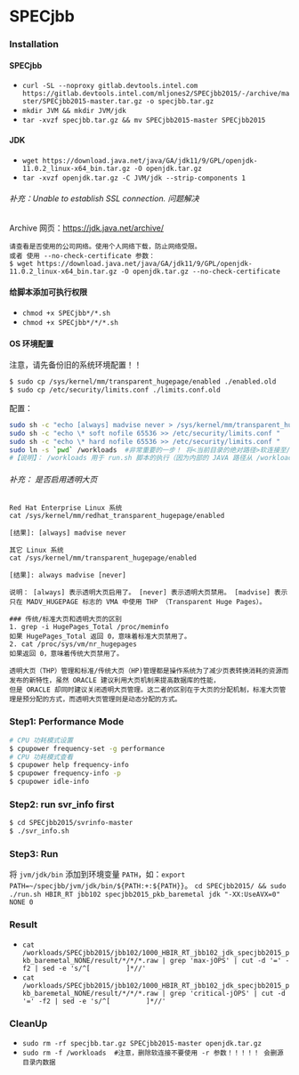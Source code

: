 # SPECjbb

### Installation

#### SPECjbb
* ``curl -SL --noproxy gitlab.devtools.intel.com https://gitlab.devtools.intel.com/mljones2/SPECjbb2015/-/archive/master/SPECjbb2015-master.tar.gz -o specjbb.tar.gz``
* ``mkdir JVM && mkdir JVM/jdk``
* ``tar -xvzf specjbb.tar.gz && mv SPECjbb2015-master SPECjbb2015``

#### JDK
* ``wget https://download.java.net/java/GA/jdk11/9/GPL/openjdk-11.0.2_linux-x64_bin.tar.gz -O openjdk.tar.gz``
* ``tar -xvzf openjdk.tar.gz -C JVM/jdk --strip-components 1``

###### 补充：Unable to establish SSL connection. 问题解决
Archive 网页：https://jdk.java.net/archive/
```
请查看是否使用的公司网络。使用个人网络下载，防止网络受限。
或者 使用 --no-check-certificate 参数：
$ wget https://download.java.net/java/GA/jdk11/9/GPL/openjdk-11.0.2_linux-x64_bin.tar.gz -O openjdk.tar.gz --no-check-certificate
```

#### 给脚本添加可执行权限
* ``chmod +x SPECjbb*/*.sh``
* ``chmod +x SPECjbb*/*/*.sh``


#### OS 环境配置
注意，请先备份旧的系统环境配置！！
```bash
$ sudo cp /sys/kernel/mm/transparent_hugepage/enabled ./enabled.old
$ sudo cp /etc/security/limits.conf ./limits.conf.old
```
配置：
```bash
sudo sh -c "echo [always] madvise never > /sys/kernel/mm/transparent_hugepage/enabled "
sudo sh -c "echo \* soft nofile 65536 >> /etc/security/limits.conf "
sudo sh -c "echo \* hard nofile 65536 >> /etc/security/limits.conf "
sudo ln -s `pwd` /workloads  #非常重要的一步！ 将<当前目录的绝对路径>软连接至/workloads。（注意！删除软连接要很小心！！！ 一定不要带 -r 参数！！）
#【说明】： /workloads 用于 run.sh 脚本的执行（因为内部的 JAVA 路径从 /workloads/JVM/$JVM/bin/java 运行
```

###### 补充： 是否启用透明大页
```
Red Hat Enterprise Linux 系统
cat /sys/kernel/mm/redhat_transparent_hugepage/enabled

[结果]: [always] madvise never

其它 Linux 系统
cat /sys/kernel/mm/transparent_hugepage/enabled

[结果]: always madvise [never]

说明： [always] 表示透明大页启用了。 [never] 表示透明大页禁用。 [madvise] 表示只在 MADV_HUGEPAGE 标志的 VMA 中使用 THP （Transparent Huge Pages）。

### 传统/标准大页和透明大页的区别
1. grep -i HugePages_Total /proc/meminfo
如果 HugePages_Total 返回 0，意味着标准大页禁用了。
2. cat /proc/sys/vm/nr_hugepages
如果返回 0，意味着传统大页禁用了。

透明大页（THP）管理和标准/传统大页（HP)管理都是操作系统为了减少页表转换消耗的资源而发布的新特性，虽然 ORACLE 建议利用大页机制来提高数据库的性能，
但是 ORACLE 却同时建议关闭透明大页管理。这二者的区别在于大页的分配机制，标准大页管理是预分配的方式，而透明大页管理则是动态分配的方式。
```

### Step1: Performance Mode
```bash
# CPU 功耗模式设置
$ cpupower frequency-set -g performance
# CPU 功耗模式查看
$ cpupower help frequency-info
$ cpupower frequency-info -p
$ cpupower idle-info
```

### Step2: run svr_info first
```bash
$ cd SPECjbb2015/svrinfo-master
$ ./svr_info.sh
```

### Step3: Run
将 ``jvm/jdk/bin`` 添加到环境变量 ``PATH``，如：``export PATH=~/specjbb/jvm/jdk/bin/${PATH:+:${PATH}}``。
``cd SPECjbb2015/ && sudo ./run.sh HBIR_RT jbb102 specjbb2015_pkb_baremetal jdk "-XX:UseAVX=0" NONE 0``

### Result
* ``cat /workloads/SPECjbb2015/jbb102/1000_HBIR_RT_jbb102_jdk_specjbb2015_pkb_baremetal_NONE/result/*/*/*.raw | grep 'max-jOPS' | cut -d '=' -f2 | sed -e 's/^[         ]*//'``
* ``cat /workloads/SPECjbb2015/jbb102/1000_HBIR_RT_jbb102_jdk_specjbb2015_pkb_baremetal_NONE/result/*/*/*.raw | grep 'critical-jOPS' | cut -d '=' -f2 | sed -e 's/^[         ]*//'``

### CleanUp
* ``sudo rm -rf specjbb.tar.gz SPECjbb2015-master openjdk.tar.gz``
* ``sudo rm -f /workloads  #注意，删除软连接不要使用 -r 参数！！！！！ 会删源目录内数据``

